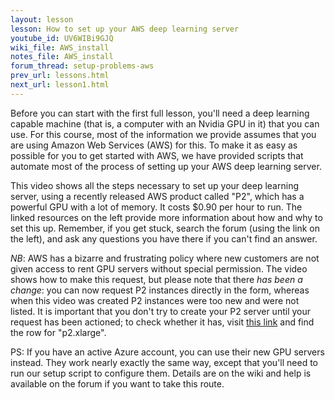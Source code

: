 ```yaml
---
layout: lesson
lesson: How to set up your AWS deep learning server
youtube_id: UV6WIBi9GJQ
wiki_file: AWS_install
notes_file: AWS_install
forum_thread: setup-problems-aws
prev_url: lessons.html
next_url: lesson1.html
---
```

Before you can start with the first full lesson, you'll need a deep learning capable machine (that is, a computer with an Nvidia GPU in it) that you can use. For this course, most of the information we provide assumes that you are using Amazon Web Services (AWS) for this. To make it as easy as possible for you to get started with AWS, we have provided scripts that automate most of the process of setting up your AWS deep learning server.

This video shows all the steps necessary to set up your deep learning server, using a recently released AWS product called "P2", which has a powerful GPU with a lot of memory. It costs $0.90 per hour to run. The linked resources on the left provide more information about how and why to set this up. Remember, if you get stuck, search the forum (using the link on the left), and ask any questions you have there if you can't find an answer.

*NB*: AWS has a bizarre and frustrating policy where new customers are not given access to rent GPU servers without special permission. The video shows how to make this request, but please note that there *has been a change*: you can now request P2 instances directly in the form, whereas when this video was created P2 instances were too new and were not listed. It is important that you don't try to create your P2 server until your request has been actioned; to check whether it has, visit <a href="https://us-west-2.console.aws.amazon.com/ec2/v2/home?region=us-west-2#Limits:">this link</a> and find the row for "p2.xlarge".

PS: If you have an active Azure account, you can use their new GPU servers instead. They work nearly exactly the same way, except that you'll need to run our setup script to configure them. Details are on the wiki and help is available on the forum if you want to take this route.
